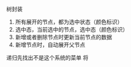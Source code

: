 树封装

1. 所有展开的节点，都为选中状态（颜色标识）
2. 选中态，当前选中的节点，选中态（颜色标识）
3. 新增或者删除节点时更新当前节点的数据
4. 新增节点时，自动展开父节点

递归先找出不是这个系统的菜单
将
